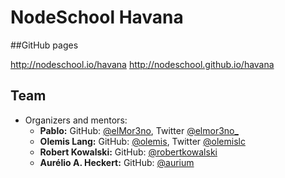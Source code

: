 
# NodeSchool Havana

##GitHub pages

http://nodeschool.io/havana
http://nodeschool.github.io/havana

## Team
  * Organizers and mentors:
    * **Pablo:** GitHub: [@elMor3no](https://github.com/elMor3no), Twitter [@elmor3no_](http://twitter.com/olemislc)
    * **Olemis Lang:** GitHub: [@olemis](https://github.com/olemis), Twitter [@olemislc](http://twitter.com/olemislc)
    * **Robert Kowalski:** GitHub: [@robertkowalski](https://github.com/robertkowalski)
    * **Aurélio A. Heckert:** GitHub: [@aurium](https://github.com/aurium)

